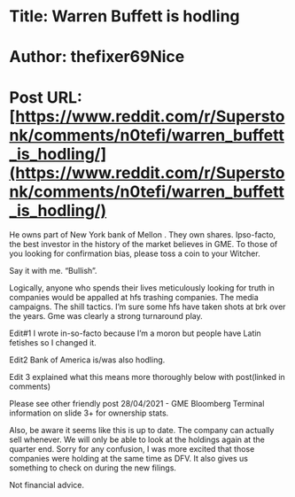 # Title: Warren Buffett is hodling
# Author: thefixer69Nice
# Post URL: [https://www.reddit.com/r/Superstonk/comments/n0tefi/warren_buffett_is_hodling/](https://www.reddit.com/r/Superstonk/comments/n0tefi/warren_buffett_is_hodling/)


He owns part of New York bank of Mellon . They own shares. Ipso-facto, the best investor in the history of the market believes in GME. To those of you looking for confirmation bias, please toss a coin to your Witcher. 

Say it with me. “Bullish”.

Logically, anyone who spends their lives meticulously looking for truth in companies would be appalled at hfs trashing companies. The media campaigns. The shill tactics. I’m sure some hfs have taken shots at brk over the years. Gme was clearly a strong turnaround play.

Edit#1 I wrote in-so-facto because I’m a moron but people have Latin fetishes so I changed it.

Edit2 Bank of America is/was also hodling. 

Edit 3 explained what this means more thoroughly below with post(linked in comments)

Please see other friendly post 28/04/2021 - GME Bloomberg Terminal information on slide 3+ for ownership stats. 

Also, be aware it seems like this is up to date. The company can actually sell whenever. We will only be able to look at the holdings again at the quarter end. Sorry for any confusion, I was more excited that those companies were holding at the same time as DFV. It also gives us something to check on during the new filings. 

Not financial advice.